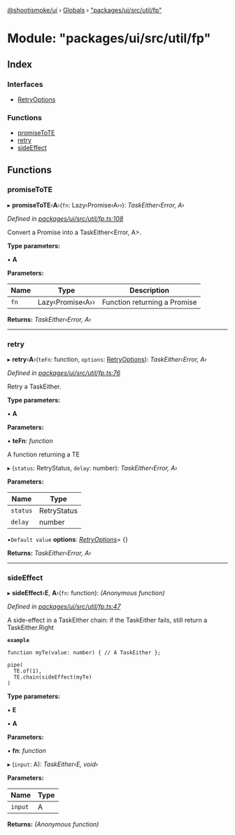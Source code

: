 [@shootismoke/ui](../README.md) › [Globals](../globals.md) › ["packages/ui/src/util/fp"](_packages_ui_src_util_fp_.md)

# Module: "packages/ui/src/util/fp"

## Index

### Interfaces

* [RetryOptions](../interfaces/_packages_ui_src_util_fp_.retryoptions.md)

### Functions

* [promiseToTE](_packages_ui_src_util_fp_.md#promisetote)
* [retry](_packages_ui_src_util_fp_.md#retry)
* [sideEffect](_packages_ui_src_util_fp_.md#sideeffect)

## Functions

###  promiseToTE

▸ **promiseToTE**‹**A**›(`fn`: Lazy‹Promise‹A››): *TaskEither‹Error, A›*

*Defined in [packages/ui/src/util/fp.ts:108](https://github.com/shootismoke/common/blob/c0e7829/packages/ui/src/util/fp.ts#L108)*

Convert a Promise<A> into a TaskEither<Error, A>.

**Type parameters:**

▪ **A**

**Parameters:**

Name | Type | Description |
------ | ------ | ------ |
`fn` | Lazy‹Promise‹A›› | Function returning a Promise  |

**Returns:** *TaskEither‹Error, A›*

___

###  retry

▸ **retry**‹**A**›(`teFn`: function, `options`: [RetryOptions](../interfaces/_packages_ui_src_util_fp_.retryoptions.md)): *TaskEither‹Error, A›*

*Defined in [packages/ui/src/util/fp.ts:76](https://github.com/shootismoke/common/blob/c0e7829/packages/ui/src/util/fp.ts#L76)*

Retry a TaskEither.

**Type parameters:**

▪ **A**

**Parameters:**

▪ **teFn**: *function*

A function returning a TE

▸ (`status`: RetryStatus, `delay`: number): *TaskEither‹Error, A›*

**Parameters:**

Name | Type |
------ | ------ |
`status` | RetryStatus |
`delay` | number |

▪`Default value`  **options**: *[RetryOptions](../interfaces/_packages_ui_src_util_fp_.retryoptions.md)*= {}

**Returns:** *TaskEither‹Error, A›*

___

###  sideEffect

▸ **sideEffect**‹**E**, **A**›(`fn`: function): *(Anonymous function)*

*Defined in [packages/ui/src/util/fp.ts:47](https://github.com/shootismoke/common/blob/c0e7829/packages/ui/src/util/fp.ts#L47)*

A side-effect in a TaskEither chain: if the TaskEither fails, still return
a TaskEither.Right

**`example`** 
```
function myTe(value: number) { // A TaskEither };

pipe(
  TE.of(1),
  TE.chain(sideEffect(myTe)
)
```

**Type parameters:**

▪ **E**

▪ **A**

**Parameters:**

▪ **fn**: *function*

▸ (`input`: A): *TaskEither‹E, void›*

**Parameters:**

Name | Type |
------ | ------ |
`input` | A |

**Returns:** *(Anonymous function)*
